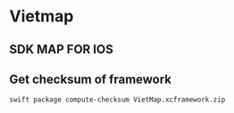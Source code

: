 # Vietmap

## SDK MAP FOR IOS

## Get checksum of framework
`swift package compute-checksum VietMap.xcframework.zip`